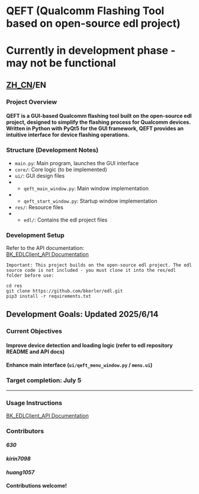 # QEFT (Qualcomm Flashing Tool based on open-source edl project)

# Currently in development phase - may not be functional

## [ZH_CN](README.md)/EN

### Project Overview

#### QEFT is a GUI-based Qualcomm flashing tool built on the open-source edl project, designed to simplify the flashing process for Qualcomm devices. Written in Python with PyQt5 for the GUI framework, QEFT provides an intuitive interface for device flashing operations.

### Structure (Development Notes)
- `main.py`: Main program, launches the GUI interface
- `core/`: Core logic (to be implemented)
- `ui/`: GUI design files
- - `qeft_main_window.py`: Main window implementation
- - `qeft_start_window.py`: Startup window implementation
- `res/`: Resource files
- - `edl/`: Contains the edl project files

### Development Setup
Refer to the API documentation:  
[BK_EDLClient_API Documentation](BK_EDLClient_API_README.md)

~~~
Important: This project builds on the open-source edl project. The edl source code is not included - you must clone it into the res/edl folder before use:

cd res
git clone https://github.com/bkerler/edl.git
pip3 install -r requirements.txt
~~~

## Development Goals: Updated 2025/6/14
### Current Objectives
#### Improve device detection and loading logic (refer to edl repository README and API docs)
#### Enhance main interface (`ui/qeft_menu_window.py` / `menu.ui`)
### Target completion: July 5
---

### Usage Instructions
[BK_EDLClient_API Documentation](BK_EDLClient_API_README.md)

### Contributors
#### *630*
#### *kirin7098*
#### *huang1057*
#### Contributions welcome!